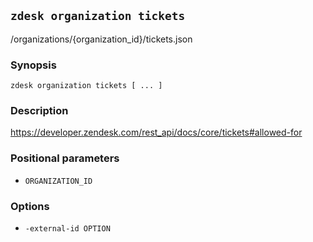 ## `zdesk organization tickets`

/organizations/{organization_id}/tickets.json

### Synopsis

    zdesk organization tickets [ ... ]

### Description

https://developer.zendesk.com/rest_api/docs/core/tickets#allowed-for

### Positional parameters

* `ORGANIZATION_ID`

### Options

* `-external-id OPTION`

